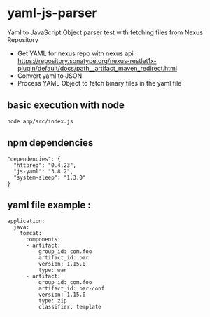 # yaml-js-parser

Yaml to JavaScript Object parser test with fetching files from Nexus Repository

- Get YAML for nexus repo with nexus api : https://repository.sonatype.org/nexus-restlet1x-plugin/default/docs/path__artifact_maven_redirect.html
- Convert yaml to JSON
- Process YAML Object to fetch binary files in the yaml file

## basic execution with node

`node app/src/index.js`

## npm dependencies

```
"dependencies": {
  "httpreq": "0.4.23",
  "js-yaml": "3.8.2",
  "system-sleep": "1.3.0"
}
```

## yaml file example :

```
application:
  java:
    tomcat:
      components:
      - artifact:
          group_id: com.foo
          artifact_id: bar
          version: 1.15.0
          type: war
      - artifact:
          group_id: com.foo
          artifact_id: bar-conf
          version: 1.15.0
          type: zip
          classifier: template
```
